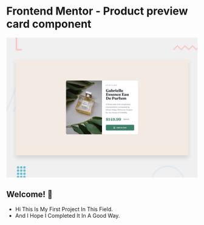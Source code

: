 # Frontend Mentor - Product preview card component

![Design preview for the Product preview card component coding challenge](./design/desktop-preview.jpg)

## Welcome! 👋

- Hi This Is My First Project In This Field. 
- And I Hope I Completed It In A Good Way.